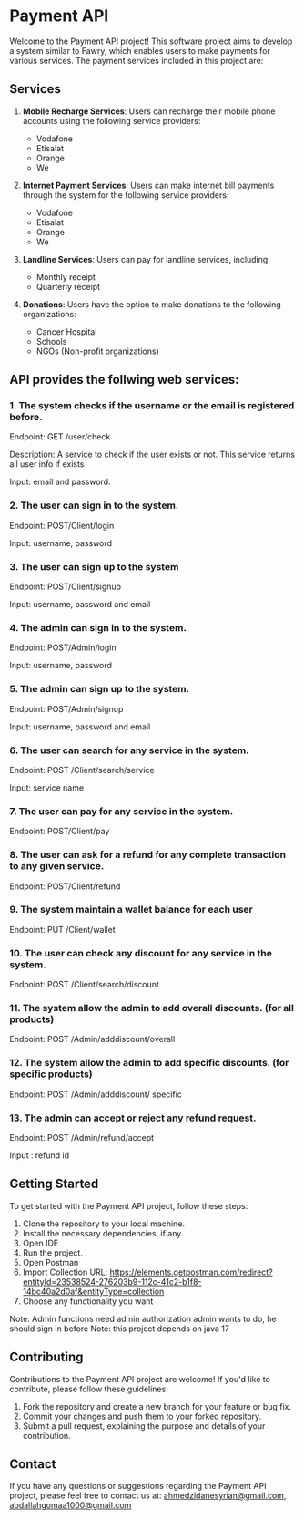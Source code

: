 # Payment API

Welcome to the Payment API project! This software project aims to develop a system similar to Fawry, which enables users to make payments for various services. The payment services included in this project are:

## Services
1. **Mobile Recharge Services**: Users can recharge their mobile phone accounts using the following service providers:
   - Vodafone
   - Etisalat
   - Orange
   - We

2. **Internet Payment Services**: Users can make internet bill payments through the system for the following service providers:
   - Vodafone
   - Etisalat
   - Orange
   - We

3. **Landline Services**: Users can pay for landline services, including:
   - Monthly receipt
   - Quarterly receipt

4. **Donations**: Users have the option to make donations to the following organizations:
   - Cancer Hospital
   - Schools
   - NGOs (Non-profit organizations)

## API provides the follwing web services:
### 1. The system checks if the username or the email is registered before.

   Endpoint: GET /user/check

   Description: A service to check if the user exists or not. This service returns all user info if exists

   Input: email and password.
 
### 2. The user can sign in to the system.

   Endpoint: POST/Client/login

   Input: username, password

### 3. The user can sign up to the system

   Endpoint: POST/Client/signup

   Input: username, password and email

### 4. The admin can sign in to the system.

   Endpoint: POST/Admin/login

   Input: username, password

### 5. The admin can sign up to the system.

   Endpoint: POST/Admin/signup

   Input: username, password and email 

### 6. The user can search for any service in the system.

   Endpoint: POST /Client/search/service

   Input: service name

### 7. The user can pay for any service in the system.

   Endpoint: POST/Client/pay

### 8. The user can ask for a refund for any complete transaction to any given service.

   Endpoint: POST/Client/refund

### 9. The system maintain a wallet balance for each user

   Endpoint: PUT /Client/wallet

### 10. The user can check any discount for any service in the system.

   Endpoint: POST /Client/search/discount

### 11. The system allow the admin to add overall discounts. (for all products)

   Endpoint: POST /Admin/adddiscount/overall

### 12. The system allow the admin to add specific discounts. (for specific products)

   Endpoint: POST /Admin/adddiscount/ specific

### 13. The admin can accept or reject any refund request.

Endpoint: POST /Admin/refund/accept

Input : refund id

## Getting Started
To get started with the Payment API project, follow these steps:

1. Clone the repository to your local machine.
2. Install the necessary dependencies, if any.
3. Open IDE
4. Run the project.
5. Open Postman
6. Import Collection URL: 
https://elements.getpostman.com/redirect?entityId=23538524-276203b9-112c-41c2-b1f8-14bc40a2d0af&entityType=collection
7. Choose any functionality you want

Note: Admin functions need admin authorization admin wants to do, he should sign in before
Note: this project depends on java 17

## Contributing
Contributions to the Payment API project are welcome! If you'd like to contribute, please follow these guidelines:

1. Fork the repository and create a new branch for your feature or bug fix.
2. Commit your changes and push them to your forked repository.
3. Submit a pull request, explaining the purpose and details of your contribution.

## Contact
If you have any questions or suggestions regarding the Payment API project, please feel free to contact us at: [ahmedzidanesyrian@gmail.com](mailto:ahmedzidanesyrian@gmail.com), 
[abdallahgomaa1000@gmail.com](mailto:abdallahgomaa1000@gmail.com)
